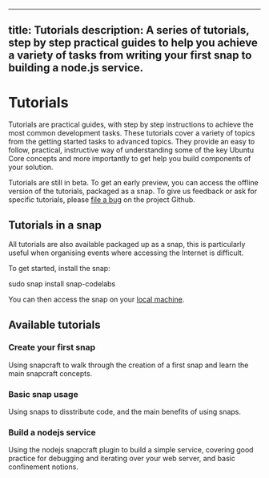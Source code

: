 ----
title: Tutorials
description: A series of tutorials, step by step practical guides to help you achieve a variety of tasks from writing your first snap to building a node.js service.
----

# Tutorials

Tutorials are practical guides, with step by step instructions to achieve the most common development tasks. These tutorials cover a variety of topics from the getting started tasks to advanced topics. They provide an easy to follow, practical, instructive way of understanding some of the key Ubuntu Core concepts and more importantly to get help you build components of your solution.

Tutorials are still in beta. To get an early preview, you can access the offline version of the tutorials, packaged as a snap. To give us feedback or ask for specific tutorials, please [file a bug](https://github.com/ubuntu/codelabs/issues) on the project Github.

## Tutorials in a snap
All tutorials are also available packaged up as a snap, this is particularly useful when organising events where accessing the Internet is difficult.

To get started, install the snap:

sudo snap install snap-codelabs

You can then access the snap on your [local machine](http://localhost:8123/).

## Available tutorials

### Create your first snap
Using snapcraft to walk through the creation of a first snap and learn the main snapcraft concepts.

### Basic snap usage
Using snaps to disstribute code, and the main benefits of using snaps.

### Build a nodejs service
Using the nodejs snapcraft plugin to build a simple service, covering good practice for debugging and iterating over your web server, and basic confinement notions.
